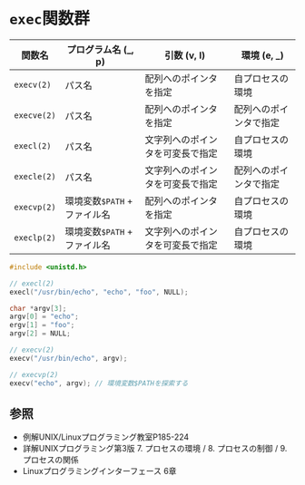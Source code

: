 # `exec`関数群

| 関数名      | プログラム名 (_, p)          | 引数 (v, l)                      | 環境 (e, _)            |
| -           | -                            | -                                | -                      |
| `execv(2)`  | パス名                       | 配列へのポインタを指定           | 自プロセスの環境       |
| `execve(2)` | パス名                       | 配列へのポインタを指定           | 配列へのポインタで指定 |
| `execl(2)`  | パス名                       | 文字列へのポインタを可変長で指定 | 自プロセスの環境       |
| `execle(2)` | パス名                       | 文字列へのポインタを可変長で指定 | 配列へのポインタで指定 |
| `execvp(2)` | 環境変数`$PATH` + ファイル名 | 配列へのポインタを指定           | 自プロセスの環境       |
| `execlp(2)` | 環境変数`$PATH` + ファイル名 | 文字列へのポインタを可変長で指定 | 自プロセスの環境       |

```c
#include <unistd.h>

// execl(2)
execl("/usr/bin/echo", "echo", "foo", NULL);

char *argv[3];
argv[0] = "echo";
ergv[1] = "foo";
argv[2] = NULL;

// execv(2)
execv("/usr/bin/echo", argv);

// execvp(2)
execv("echo", argv); // 環境変数$PATHを探索する
```

## 参照
- 例解UNIX/Linuxプログラミング教室P185-224
- 詳解UNIXプログラミング第3版 7. プロセスの環境 / 8. プロセスの制御 / 9. プロセスの関係
- Linuxプログラミングインターフェース 6章
